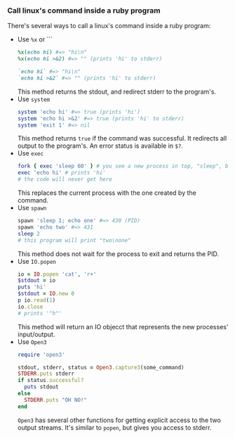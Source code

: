### Call linux's command inside a ruby program

There's several ways to call a linux's command inside a ruby program:

* Use `%x` or `\``
  ```ruby
  %x(echo hi) #=> "hi\n"
  %x(echo hi >&2) #=> "" (prints 'hi' to stderr)

  `echo hi` #=> "hi\n"
  `echo hi >&2` #=> "" (prints 'hi' to stderr)
  ```
  This method returns the stdout, and redirect stderr to the program's.
* Use `system`
  ```ruby
  system 'echo hi' #=> true (prints 'hi')
  system 'echo hi >&2' #=> true (prints 'hi' to stderr)
  system 'exit 1' #=> nil
  ```
  This method returns `true` if the command was successful. It redirects all output to the program's. An error status is available in `$?`.
* Use `exec`
  ```ruby
  fork { exec 'sleep 60' } # you see a new process in top, "sleep", but no extra ruby process.
  exec 'echo hi' # prints 'hi'
  # the code will never get here
  ```
  This replaces the current process with the one created by the command.
* Use `spawn`
  ```ruby
  spawn 'sleep 1; echo one' #=> 430 (PID)
  spawn 'echo two' #=> 431
  sleep 2
  # this program will print "two\none"
  ```
  This method does not wait for the process to exit and returns the PID.
* Use `IO.popen`
  ```ruby
  io = IO.popen 'cat', 'r+'
  $stdout = io
  puts 'hi'
  $stdout = IO.new 0
  p io.read(1)
  io.close
  # prints '"h"'
  ```
  This method will return an IO objecct that represents the new processes' input/output.
* Use `Open3`
  ```ruby
  require 'open3'

  stdout, stderr, status = Open3.capture3(some_command)
  STDERR.puts stderr
  if status.successful?
    puts stdout
  else
    STDERR.puts "OH NO!"
  end
  ```
  `Open3` has several other functions for getting explicit access to the two output streams. It's similar to `popen`, but gives you access to stderr.
